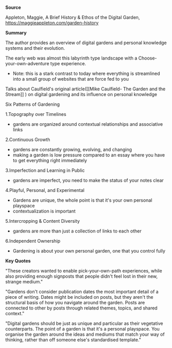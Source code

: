 **Source**

Appleton, Maggie, A Brief History & Ethos of the Digital Garden, https://maggieappleton.com/garden-history


**Summary**

The author provides an overview of digital gardens and personal knowledge systems and their evolution.


The early web was almost this labyrinth type landscape with a Choose-your-own-adventure type experience.
- Note: this is a stark contrast to today where everything is streamlined into a small group of websites that are force fed to you


Talks about Caulfield's original article([[Mike Caulfield- The Garden and the Stream]] ) on digital gardening and its influence on personal knowledge


Six Patterns of Gardening
 
1.Topography over Timelines
- gardens are organized around contextual relationships and associative links

2.Continuous Growth
- gardens are constantly growing, evolving, and changing
- making a garden is low pressure compared to an essay where you have to get everything right immediately

3.Imperfection and Learning in Public
- gardens are imperfect, you need to make the status of your notes clear

4.Playful, Personal, and Experimental
- Gardens are unique, the whole point is that it's your own personal playspace
- contextualization is important

5.Intercropping & Content Diversity
- gardens are more than just a collection of links to each other

6.Independent Ownership
- Gardening is about your own personal garden, one that you control fully



**Key Quotes**


"These creators wanted to enable pick-your-own-path experiences, while also providing enough signposts that people didn't feel lost in their new, strange medium."


"Gardens don't consider publication dates the most important detail of a piece of writing. Dates might be included on posts, but they aren't the structural basis of how you navigate around the garden. Posts are connected to other by posts through related themes, topics, and shared context."


"Digital gardens should be just as unique and particular as their vegetative counterparts. The point of a garden is that it's a personal playspace. You organise the garden around the ideas and mediums that match your way of thinking, rather than off someone else's standardised template."